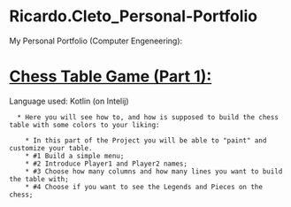# Ricardo.Cleto_Personal-Portfolio
My Personal Portfolio (Computer Engeneering):

# [Chess Table Game (Part 1):](https://github.com/RicardoCleto/Ricardo.Cleto_Personal-Portfolio/tree/main/Projeto1%20Fundamentos%20Programa%C3%A7%C3%A3o%20(Completo))      
Language used: Kotlin (on Intelij)
     
      * Here you will see how to, and how is supposed to build the chess table with some colors to your liking:
      
        * In this part of the Project you will be able to "paint" and customize your table.
        * #1 Build a simple menu;
        * #2 Introduce Player1 and Player2 names;
        * #3 Choose how many columns and how many lines you want to build the table with;
        * #4 Choose if you want to see the Legends and Pieces on the chess;
